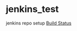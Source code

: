 # jenkins_test
jenkins repo setup
[Build Status](http://52.66.208.4:8080/buildStatus/icon?job=Sample+Jobs%2FjenkinsFile "http://52.66.208.4:8080/job/Sample%20Jobs/job/jenkinsFile/")
